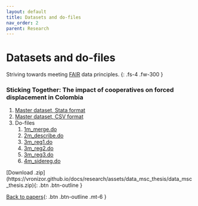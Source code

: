 ```yaml
---
layout: default
title: Datasets and do-files
nav_order: 2
parent: Research
---
```


# Datasets and do-files

Striving towards meeting [FAIR](https://www.force11.org/group/fairgroup/fairprinciples) data principles.
{: .fs-4 .fw-300 }

### Sticking Together: The impact of cooperatives on forced displacement in Colombia

1. <a href="https://vronizor.github.io/docs/research/assets/data_msc_thesis/master_panel.dta" download>Master dataset, Stata format</a>
2. <a href="https://vronizor.github.io/docs/research/assets/data_msc_thesis/master_panel.csv" download>Master dataset, CSV format</a>
3. Do-files 
    1. <a href="https://vronizor.github.io/docs/research/assets/data_msc_thesis/1m_merge.do" download>1m_merge.do</a>
    2. <a href="https://vronizor.github.io/docs/research/assets/data_msc_thesis/2m_describe.do" download>2m_describe.do</a>
    3. <a href="https://vronizor.github.io/docs/research/assets/data_msc_thesis/3m_reg1.do.dta" download>3m_reg1.do</a>
    4. <a href="https://vronizor.github.io/docs/research/assets/data_msc_thesis/3m_reg2.do.dta" download>3m_reg2.do</a>
    5. <a href="https://vronizor.github.io/docs/research/assets/data_msc_thesis/3m_reg3.do.dta" download>3m_reg3.do</a>
    6. <a href="https://vronizor.github.io/docs/research/assets/data_msc_thesis/4m_sidereg.do" download>4m_sidereg.do</a>

<span class="fs-3">
[Download .zip](https://vronizor.github.io/docs/research/assets/data_msc_thesis/data_msc_thesis.zip){: .btn .btn-outline }
</span>

[Back to papers](research.html){: .btn .btn-outline  .mt-6 }